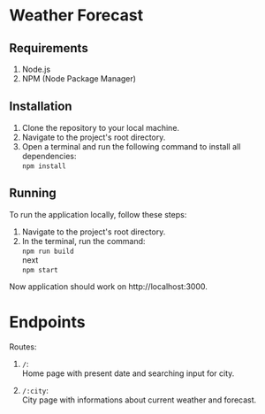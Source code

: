 # Weather Forecast

## Requirements

1. Node.js
2. NPM (Node Package Manager)

## Installation

1.  Clone the repository to your local machine.
2.  Navigate to the project's root directory.
3.  Open a terminal and run the following command to install all dependencies:<br />
    `npm install`

## Running

To run the application locally, follow these steps:

1.  Navigate to the project's root directory.
2.  In the terminal, run the command:<br />
    `npm run build`<br />
    next<br />
    `npm start`

Now application should work on http://localhost:3000.

# Endpoints

Routes:

1. `/`:<br />
   Home page with present date and searching input for city.<br />

2. `/:city`:<br />
   City page with informations about current weather and forecast.<br />
